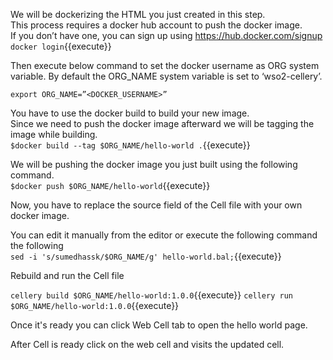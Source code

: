 We will be dockerizing the HTML you just created in this step.  
This process requires a docker hub account to push the docker image.  
If you don’t have one, you can sign up using https://hub.docker.com/signup
`docker login`{{execute}}

Then execute below command to set the docker username as ORG system variable. By default the ORG_NAME system variable is set to ‘wso2-cellery’.

`export ORG_NAME=”<DOCKER_USERNAME>”`

You have to use the docker build to build your new image.  
Since we need to push the docker image afterward we will be tagging the image while building.  
`$docker build --tag $ORG_NAME/hello-world .`{{execute}}

We will be pushing the docker image you just built using the following command.  
`$docker push $ORG_NAME/hello-world`{{execute}}

Now, you have to replace the source field of the Cell file with your own docker image.

You can edit it manually from the editor or execute the following command the following  
`sed -i 's/sumedhassk/$ORG_NAME/g' hello-world.bal;`{{execute}}

Rebuild and run the Cell file

`cellery build $ORG_NAME/hello-world:1.0.0`{{execute}}
`cellery run $ORG_NAME/hello-world:1.0.0`{{execute}}

Once it's ready you can click Web Cell tab to open the hello world page.

After Cell is ready click on the web cell and visits the updated cell.
